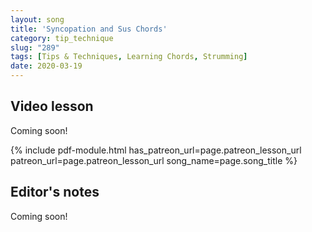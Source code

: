 ```yaml
---
layout: song
title: 'Syncopation and Sus Chords'
category: tip_technique
slug: "289"
tags: [Tips & Techniques, Learning Chords, Strumming]
date: 2020-03-19
---
```


<!-- patreon_lesson_available: true
patreon_lesson_url: https://www.patreon.com/posts/34822415 -->

## Video lesson

Coming soon!

<!-- <iframe width="560" height="315" src="https://www.youtube.com/embed/mgCLd0uyp0I" frameborder="0" allow="accelerometer; autoplay; encrypted-media; gyroscope; picture-in-picture" allowfullscreen></iframe> -->

{% include pdf-module.html has_patreon_url=page.patreon_lesson_url patreon_url=page.patreon_lesson_url song_name=page.song_title %}

## Editor's notes

Coming soon!
